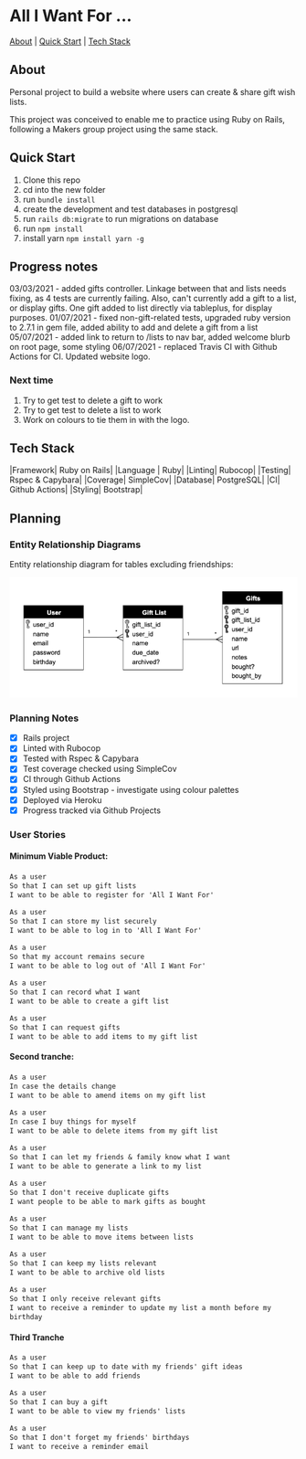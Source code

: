 # All I Want For ...

[About](#About) | [Quick Start](#Quick-Start) | [Tech Stack](#Tech-Stack)

## About
Personal project to build a website where users can create & share gift wish lists.  

This project was conceived to enable me to practice using Ruby on Rails, following a Makers group project using the same stack.

## Quick Start

1. Clone this repo
2. cd into the new folder
3. run `bundle install`
4. create the development and test databases in postgresql
5. run `rails db:migrate` to run migrations on database
6. run `npm install`
7. install yarn `npm install yarn -g`

## Progress notes
03/03/2021 - added gifts controller. Linkage between that and lists needs fixing, as 4 tests are currently failing. Also, can't currently add a gift to a list, or display gifts.  One gift added to list directly via tableplus, for display purposes.
01/07/2021 - fixed non-gift-related tests, upgraded ruby version to 2.7.1 in gem file, added ability to add and delete a gift from a list
05/07/2021 - added link to return to /lists to nav bar, added welcome blurb on root page, some styling
06/07/2021 - replaced Travis CI with Github Actions for CI. Updated website logo.

### Next time 
1. Try to get test to delete a gift to work
2. Try to get test to delete a list to work
3. Work on colours to tie them in with the logo.

## Tech Stack

|Framework| Ruby on Rails|
|Language   | Ruby|
|Linting| Rubocop|
|Testing|   Rspec & Capybara|
|Coverage| SimpleCov|
|Database| PostgreSQL|
|CI| Github Actions|
|Styling| Bootstrap|

## Planning

### Entity Relationship Diagrams

Entity relationship diagram for tables excluding friendships:

![Entity relationship diagram for tables excluding friendships](/app/assets/images/ERD_excl_friendships.png)

### Planning Notes
- [x] Rails project
- [x] Linted with Rubocop
- [x] Tested with Rspec & Capybara
- [x] Test coverage checked using SimpleCov
- [x] CI through Github Actions
- [x] Styled using Bootstrap - investigate using colour palettes
- [x] Deployed via Heroku
- [x] Progress tracked via Github Projects

### User Stories

#### Minimum Viable Product:

```
As a user
So that I can set up gift lists
I want to be able to register for 'All I Want For'
```

```
As a user
So that I can store my list securely
I want to be able to log in to 'All I Want For'
```

```
As a user
So that my account remains secure
I want to be able to log out of 'All I Want For'
```

```
As a user
So that I can record what I want
I want to be able to create a gift list
```

```
As a user
So that I can request gifts
I want to be able to add items to my gift list
```

#### Second tranche:

```
As a user
In case the details change
I want to be able to amend items on my gift list
```

```
As a user
In case I buy things for myself
I want to be able to delete items from my gift list
```

```
As a user
So that I can let my friends & family know what I want
I want to be able to generate a link to my list
```

```
As a user
So that I don't receive duplicate gifts
I want people to be able to mark gifts as bought
```

```
As a user
So that I can manage my lists
I want to be able to move items between lists
```

```
As a user
So that I can keep my lists relevant
I want to be able to archive old lists
```

```
As a user
So that I only receive relevant gifts
I want to receive a reminder to update my list a month before my birthday
```

#### Third Tranche

```
As a user
So that I can keep up to date with my friends' gift ideas
I want to be able to add friends
```

```
As a user
So that I can buy a gift
I want to be able to view my friends' lists
```

```
As a user
So that I don't forget my friends' birthdays
I want to receive a reminder email
```
